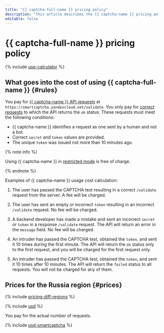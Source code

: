 ```yaml
---
title: "{{ captcha-full-name }} pricing policy"
description: "This article describes the {{ captcha-name }} pricing policy."
editable: false
---
```


# {{ captcha-full-name }} pricing policy



{% include [use-calculator](../_includes/pricing/use-calculator.md) %}

## What goes into the cost of using {{ captcha-full-name }} {#rules}

You pay for [{{ captcha-name }} API requests](./quickstart.md#check-answer) at `https://smartcaptcha.yandexcloud.net/validate`. You only pay for [correct requests](concepts/validation.md#service-response) to which the API returns the `ok` status. These requests must meet the following conditions:

* {{ captcha-name }} identifies a request as one sent by a human and not a bot.
* Correct `secret` and `token` values are provided.
* The unique `token` was issued not more than 10 minutes ago.

{% note info %}

Using {{ captcha-name }} in [restricted mode](concepts/restricted-mode) is free of charge.

{% endnote %}

Examples of {{ captcha-name }} usage cost calculation:

1. The user has passed the CAPTCHA test resulting in a correct `/validate` request from the server. A fee will be charged.

1. The user has sent an empty or incorrect `token` resulting in an incorrect `/validate` request. No fee will be charged.

1. A backend developer has made a mistake and sent an incorrect `secret` or `token` in a response `/validate` request. The API will return an error in the `message` field. No fee will be charged.

1. An intruder has passed the CAPTCHA test, obtained the `token`, and sent it 10 times during the first minute. The API will return the `ok` status only to the first request, and you will be charged for the first request only.

1. An intruder has passed the CAPTCHA test, obtained the `token`, and sent it 10 times after 10 minutes. The API will return the `failed` status to all requests. You will not be charged for any of them.

## Prices for the Russia region {#prices}

{% include [pricing-diff-regions](../_includes/pricing-diff-regions.md) %}



{% include [usd](../_pricing/smartcaptcha/usd.md) %}

You pay for the actual number of requests.

{% include [usd-smartcaptcha](../_pricing_examples/smartcaptcha/usd-smartcaptcha.md) %}



